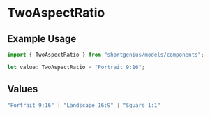 # TwoAspectRatio

## Example Usage

```typescript
import { TwoAspectRatio } from "shortgenius/models/components";

let value: TwoAspectRatio = "Portrait 9:16";
```

## Values

```typescript
"Portrait 9:16" | "Landscape 16:9" | "Square 1:1"
```